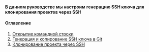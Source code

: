 #### В данном руководстве мы настроим генерацию SSH ключа для клонирования проектов через SSH

#### Оглавление

1. [Открытие командной строки](/src/md/Open_CMD.md)
2. [Генерация и копирование SSH ключа в Git](/src/md/Generate_Copy_key.md)
3. [Клонирование проекта через SSH](/src/md/CloneProjectSSH.md)
